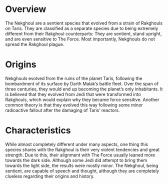 # Overview

The Nekghoul are a sentient species that evolved from a strain of Rakghouls on Taris.
They are classified as a separate species due to being extremely different from their Rakghoul counterparts: They are sentient, stand upright, and are even sensitive to The Force.
Most importantly, Nekghouls do not spread the Rakghoul plague.

# Origins

Nekghouls evolved from the ruins of the planet Taris, following the bombardment of its surface by Darth Malak’s battle fleet.
Over the span of three centuries, they would end up becoming the planet’s only inhabitants.
It is believed that they evolved from Jedi that were transformed into Rakghouls, which would explain why they became force sensitive.
Another common theory is that they evolved this way following some minor radioactive fallout after the damaging of Taris’ reactors.

# Characteristics

While almost completely different under many aspects, one thing this species shares with the Rakghoul is their very violent tendencies and great strength.
Due to this, their alignment with The Force usually leaned more towards the dark side.
Although some Jedi did attempt to bring them towards the light side, the results were mostly minor.
The Nekghoul, being sentient, are capable of speech and thought, although they are completely clueless regarding their origins and history.
